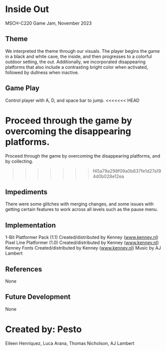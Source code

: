 # Inside Out
MSCH-C220 Game Jam, November 2023

## Theme
We interpreted the theme through our visuals. The player begins the game in a black and white cave, the inside, and then progresses to a colorful outdoor setting, the out. Additionally, we incorporated disappearing platforms that also include a contrasting bright color when activated, followed by dullness when inactive. 

## Game Play
Control player with A, D, and space bar to jump.
<<<<<<< HEAD

Proceed through the game by overcoming the disappearing platforms.
=======
Proceed through the game by overcoming the disappearing platforms, and by collecting.
>>>>>>> f45a79a298f09a0b837fe1d27a194d0b028e12ea

## Impediments
There were some glitches with merging changes, and some issues with getting certain features to work across all levels such as the pause menu. 

## Implementation
1-Bit Platformer Pack (1.1) Created/distributed by Kenney (www.kenney.nl)
Pixel Line Platformer (1.0) Created/distributed by Kenney (www.kenney.nl)
Kenney Fonts Created/distributed by Kenney (www.kenney.nl)
Music by AJ Lambert 

## References
None

## Future Development
None

# Created by: Pesto
Eileen Henriquez, Luca Arana, Thomas Nicholson, AJ Lambert
